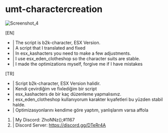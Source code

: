 # umt-charactercreation
 
![Screenshot_4](https://user-images.githubusercontent.com/52080900/90655530-5d5c2a80-e24a-11ea-9a85-6024400b5743.png)




[EN]
- | The script is b2k-character, ESX Version.
- | A script that I translated and fixed
- | In esx_kashacters you need to make a few adjustments.
- | I use esx_eden_clotheshop so the character suits are stable.
- | I made the optimizations myself, forgive me if I have mistakes

[TR]
- | Script b2k-character, ESX Version halidir.
- | Kendi çevirdiğim ve fixlediğim bir script
- | esx_kashacters de bir kaç düzenleme yapmalısınız.
- | esx_eden_clotheshop kullanıyorum karakter kıyafetleri bu yüzden stabil halde.
- | Optimizasyonlarını kendime göre yaptım, yanlışlarım varsa affola



1) |   My Discord:         ZhoNNz();#1167
2) |   Discord Server:   https://discord.gg/DTeRr4A
